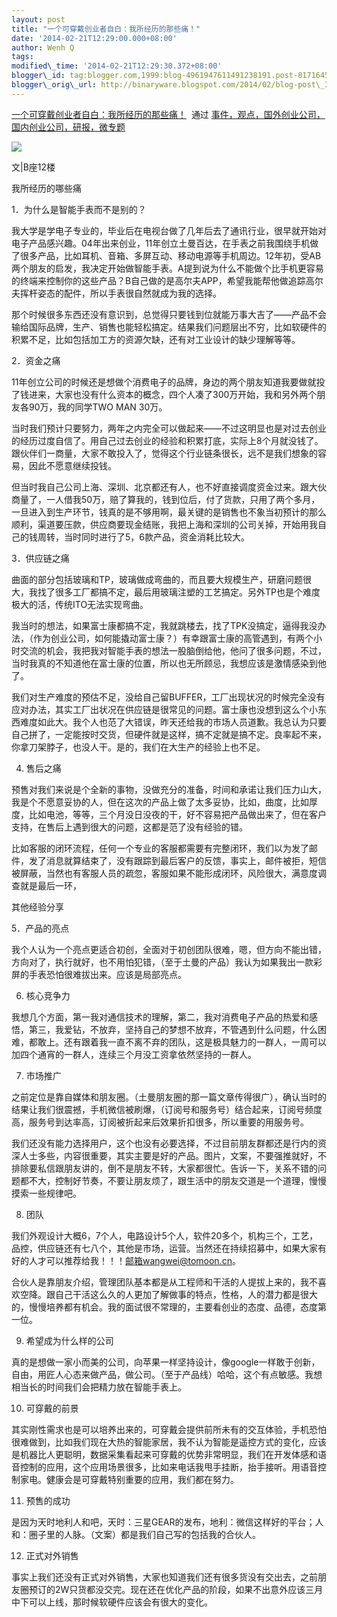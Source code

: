 ```yaml
--- 
layout: post 
title: "一个可穿戴创业者自白：我所经历的那些痛！" 
date: '2014-02-21T12:29:00.000+08:00' 
author: Wenh Q
tags:
modified\_time: '2014-02-21T12:29:30.372+08:00' 
blogger\_id: tag:blogger.com,1999:blog-4961947611491238191.post-8171645349862529580
blogger\_orig\_url: http://binaryware.blogspot.com/2014/02/blog-post\_378.html
---
```

[一个可穿戴创业者自白：我所经历的那些痛！](http://www.kuailiyu.com/article/8387.html)  通过
[事件，观点，国外创业公司，国内创业公司，研报，微专题](http://www.kuailiyu.com/)





![](https://images-blogger-opensocial.googleusercontent.com/gadgets/proxy?url=http%3A%2F%2Fwww.kuailiyu.com%2Fuploadfile%2F2014%2F0221%2F20140221112603346.jpeg&container=blogger&gadget=a&rewriteMime=image%2F*)



文|B座12楼



我所经历的哪些痛



1．为什么是智能手表而不是别的？



我大学是学电子专业的，毕业后在电视台做了几年后去了通讯行业，很早就开始对电子产品感兴趣。04年出来创业，11年创立土曼百达，在手表之前我围绕手机做了很多产品，比如耳机、音箱、多屏互动、移动电源等手机周边。12年初，受AB两个朋友的启发，我决定开始做智能手表。A提到说为什么不能做个比手机更容易的终端来控制你的这些产品？B自己做的是高尔夫APP，希望我能帮他做追踪高尔夫挥杆姿态的配件，所以手表很自然就成为我的选择。



那个时候很多东西还没有意识到，总觉得只要钱到位就能万事大吉了——产品不会输给国际品牌，生产、销售也能轻松搞定。结果我们问题层出不穷，比如软硬件的积累不足，比如包括加工方的资源欠缺，还有对工业设计的缺少理解等等。



2．资金之痛



11年创立公司的时候还是想做个消费电子的品牌，身边的两个朋友知道我要做就投了钱进来，大家也没有什么资本的概念，四个人凑了300万开始，我和另外两个朋友各90万，我的同学TWO
MAN 30万。



当时我们预计只要努力，两年之内完全可以做起来——不过这明显也是对过去创业的经历过度自信了。用自己过去创业的经验和积累打底，实际上8个月就没钱了。跟伙伴们一商量，大家不敢投入了，觉得这个行业链条很长，远不是我们想象的容易，因此不愿意继续投钱。



但当时我自己公司上海、深圳、北京都还有人，也不好直接调度资金过来。跟大伙商量了，一人借我50万，赔了算我的，钱到位后，付了货款，只用了两个多月，一旦进入到生产环节，钱真的是不够用啊，最关键的是销售也不象当初预计的那么顺利，渠道要压款，供应商要现金结账，我把上海和深圳的公司关掉，开始用我自己的钱周转，当时同时进行了5，6款产品，资金消耗比较大。



3．供应链之痛



曲面的部分包括玻璃和TP，玻璃做成弯曲的，而且要大规模生产，研磨问题很大，我找了很多工厂都搞不定，最后用玻璃注塑的工艺搞定。另外TP也是个难度极大的活，传统ITO无法实现弯曲。



我当时的想法，如果富士康都搞不定，我就跳楼去，找了TPK没搞定，逼得我没办法，（作为创业公司，如何能撬动富士康？）有幸跟富士康的高管遇到，有两个小时交流的机会，我把我对智能手表的想法一股脑倒给他，他问了很多问题，不过，当时我真的不知道他在富士康的位置，所以也无所顾忌，我想应该是激情感染到他了。



我们对生产难度的预估不足，没给自己留BUFFER，工厂出现状况的时候完全没有应对办法，其实工厂出状况在供应链是很常见的问题。富士康也没想到这么个小东西难度如此大。我个人也范了大错误，昨天还给我的市场人员道歉。我总认为只要自己拼了，一定能按时交货，但硬件就是这样，搞不定就是搞不定。良率起不来，你拿刀架脖子，也没人干。是的，我们在大生产的经验上也不足。



4. 售后之痛



预售对我们来说是个全新的事物，没做充分的准备，时间和承诺让我们压力山大，我是个不愿意妥协的人，但在这次的产品上做了太多妥协，比如，曲度，比如厚度，比如电池，等等，三个月没日没夜的干，好不容易把产品做出来了，但在客户支持，在售后上遇到很大的问题，这都是范了没有经验的错。



比如客服的闭环流程，任何一个专业的客服都需要有完整闭环，我们以为发了邮件，发了消息就算结束了，没有跟踪到最后客户的反馈，事实上，邮件被拒，短信被屏蔽，当然也有客服人员的疏忽，客服如果不能形成闭环，风险很大，满意度调查就是最后一环，



其他经验分享



5．产品的亮点



我个人认为一个亮点更适合初创，全面对于初创团队很难，嗯，但方向不能出错，方向对了，执行就好，也不用怕犯错，（至于土曼的产品）我认为如果我出一款彩屏的手表恐怕很难拔出来。应该是局部亮点。



6. 核心竞争力



我想几个方面，第一我对通信技术的理解，第二，我对消费电子产品的热爱和感悟，第三，我爱钻，不放弃，坚持自己的梦想不放弃，不管遇到什么问题，什么困难，都敢上。还有跟着我一直不离不弃的团队，这是极具魅力的一群人，一周可以加四个通宵的一群人，连续三个月没工资拿依然坚持的一群人。



7. 市场推广



之前定位是靠自媒体和朋友圈。（土曼朋友圈的那一篇文章传得很广），确认当时的结果让我们很震撼，手机微信被刷爆，（订阅号和服务号）结合起来，订阅号频度高，服务号到达率高，订阅被折起来后效果折扣很多，所以重要的用服务号。



我们还没有能力选择用户，这个也没有必要选择，不过目前朋友群都还是行内的资深人士多些，内容很重要，其实主要是好的产品。图片，文案，不要强推就好，不排除要私信跟朋友讲的，倒不是朋友不转，大家都很忙。告诉一下，关系不错的问题都不大，控制好节奏，不要让朋友烦了，跟生活中的朋友交道是一个道理，慢慢摸索一些规律吧。



8. 团队



我们外观设计大概6，7个人，电路设计5个人，软件20多个，机构三个，工艺，品控，供应链还有七八个，其他是市场，运营。当然还在持续招募中，如果大家有好的人才可以推荐给我！！！邮箱wangwei@tomoon.cn。



合伙人是靠朋友介绍，管理团队基本都是从工程师和干活的人提拔上来的，我不喜欢空降。跟自己干活这么久的人更加了解做事的特点，性格，人的潜力都是很大的，慢慢培养都有机会。我的面试很不常理的，主要看创业的态度、品德，态度第一位。



9. 希望成为什么样的公司



真的是想做一家小而美的公司，向苹果一样坚持设计，像google一样敢于创新，自由，用匠人心态来做产品，做公司。（至于产品线）哈哈，这个有点敏感。我想相当长的时间我们会把精力放在智能手表上。



10. 可穿戴的前景



其实刚性需求也是可以培养出来的，可穿戴会提供前所未有的交互体验，手机恐怕很难做到，比如我们现在大热的智能家居，我不认为智能是遥控方式的变化，应该是机器比人更聪明，数据采集看起来可穿戴的优势非常明显，我们在开发体感和语音控制的应用，这个应用场景很多，比如来电话我甩手挂断，抬手接听。用语音控制家电。健康会是可穿戴特别重要的应用，我们都在努力。



11. 预售的成功



是因为天时地利人和吧，天时：三星GEAR的发布，地利：微信这样好的平台；人和：圈子里的人脉。（文案）都是我们自己写的包括我的合伙人。



12. 正式对外销售



事实上我们还没有正式对外销售，大家也知道我们还有很多货没有交出去，之前朋友圈预订的2W只货都没交完。现在还在优化产品的阶段，如果不出意外应该三月中下可以上线，那时候软硬件应该会有很大的变化。
